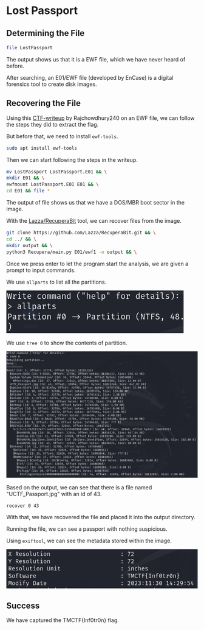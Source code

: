 # Lost Passport

## Determining the File

```bash
file LostPassport
```

The output shows us that it is a EWF file, which we have never heard of before.

After searching, an E01/EWF file (developed by EnCase) is a digital forensics tool to create disk images.

## Recovering the File

Using this [CTF-writeup](https://gist.github.com/Rajchowdhury420/9c6cfbcc0c9b367cd646e54db1ada7d2) by Rajchowdhury240 on an EWF file, we can follow the steps they did to extract the flag.

But before that, we need to install `ewf-tools`.

```bash
sudo apt install ewf-tools
```

Then we can start following the steps in the writeup.

```bash
mv LostPassport LostPassport.E01 && \
mkdir E01 && \
ewfmount LostPassport.E01 E01 && \
cd E01 && file *
```

The output of file shows us that we have a DOS/MBR boot sector in the image.

With the [Lazza/RecuperaBit](https://github.com/Lazza/RecuperaBit) tool, we can recover files from the image.

```bash
git clone https://github.com/Lazza/RecuperaBit.git && \
cd ../ && \
mkdir output && \
python3 Recupera/main.py E01/ewf1 -o output && \
```

Once we press enter to let the program start the analysis, we are given a prompt to input commands.

We use `allparts` to list all the partitions.

![allparts](allparts.png)

We use `tree 0` to show the contents of partition.

![treee](tree.png)

Based on the output, we can see that there is a file named "UCTF_Passport.jpg" with an id of 43.

```bash
recover 0 43
```

With that, we have recovered the file and placed it into the output directory.

Running the file, we can see a passport with nothing suspicious.

Using `exiftool`, we can see the metadata stored within the image.

![flag](flag.png)

## Success

We have captured the TMCTF{Inf0tr0n} flag.
